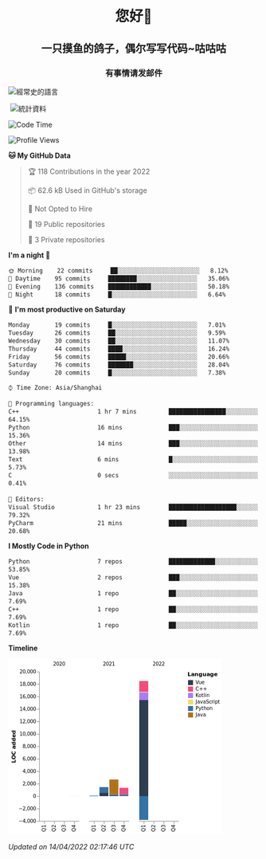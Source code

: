 

<!--
**kitUIN/kitUIN** is a ✨ _special_ ✨ repository because its `README.md` (this file) appears on your GitHub profile.

Here are some ideas to get you started:

- 🔭 I’m currently working on ...
- 🌱 I’m currently learning ...
- 👯 I’m looking to collaborate on ...
- 🤔 I’m looking for help with ...
- 💬 Ask me about ...
- 📫 How to reach me: ...
- 😄 Pronouns: ...
- ⚡ Fun fact: ...
-->
<h1 align="center">您好👋</h1>
<h2 align="center">一只摸鱼的鸽子，偶尔写写代码~咕咕咕</h2>
<h3 align="center">有事情请发邮件</h3>



<p><img align="center" src="https://github-readme-stats.vercel.app/api/top-langs?username=kitUIN&show_icons=true&theme=gruvbox&locale=cn&layout=compact" alt="經常史的語言" /></p>

<p>&nbsp;<img align="center" src="https://github-readme-stats.vercel.app/api?username=kitUIN&show_icons=true&theme=gruvbox&locale=cn" alt="統計資料" /></p>


<!--START_SECTION:waka-->
![Code Time](http://img.shields.io/badge/Code%20Time-469%20hrs%2053%20mins-blue)

![Profile Views](http://img.shields.io/badge/Profile%20Views-16-blue)

**🐱 My GitHub Data** 

> 🏆 118 Contributions in the year 2022
 > 
> 📦 62.6 kB Used in GitHub's storage 
 > 
> 🚫 Not Opted to Hire
 > 
> 📜 19 Public repositories 
 > 
> 🔑 3 Private repositories  
 > 
**I'm a night 🦉** 

```text
🌞 Morning    22 commits     ██░░░░░░░░░░░░░░░░░░░░░░░   8.12% 
🌆 Daytime    95 commits     ████████░░░░░░░░░░░░░░░░░   35.06% 
🌃 Evening    136 commits    ████████████░░░░░░░░░░░░░   50.18% 
🌙 Night      18 commits     █░░░░░░░░░░░░░░░░░░░░░░░░   6.64%

```
📅 **I'm most productive on Saturday** 

```text
Monday       19 commits     █░░░░░░░░░░░░░░░░░░░░░░░░   7.01% 
Tuesday      26 commits     ██░░░░░░░░░░░░░░░░░░░░░░░   9.59% 
Wednesday    30 commits     ██░░░░░░░░░░░░░░░░░░░░░░░   11.07% 
Thursday     44 commits     ████░░░░░░░░░░░░░░░░░░░░░   16.24% 
Friday       56 commits     █████░░░░░░░░░░░░░░░░░░░░   20.66% 
Saturday     76 commits     ███████░░░░░░░░░░░░░░░░░░   28.04% 
Sunday       20 commits     █░░░░░░░░░░░░░░░░░░░░░░░░   7.38%

```


```text
⌚︎ Time Zone: Asia/Shanghai

💬 Programming languages: 
C++                      1 hr 7 mins         ████████████████░░░░░░░░░   64.15% 
Python                   16 mins             ███░░░░░░░░░░░░░░░░░░░░░░   15.36% 
Other                    14 mins             ███░░░░░░░░░░░░░░░░░░░░░░   13.98% 
Text                     6 mins              █░░░░░░░░░░░░░░░░░░░░░░░░   5.73% 
C                        0 secs              ░░░░░░░░░░░░░░░░░░░░░░░░░   0.41%

📝 Editors: 
Visual Studio            1 hr 23 mins        ███████████████████░░░░░░   79.32% 
PyCharm                  21 mins             █████░░░░░░░░░░░░░░░░░░░░   20.68%

```

**I Mostly Code in Python** 

```text
Python                   7 repos             █████████████░░░░░░░░░░░░   53.85% 
Vue                      2 repos             ███░░░░░░░░░░░░░░░░░░░░░░   15.38% 
Java                     1 repo              ██░░░░░░░░░░░░░░░░░░░░░░░   7.69% 
C++                      1 repo              ██░░░░░░░░░░░░░░░░░░░░░░░   7.69% 
Kotlin                   1 repo              ██░░░░░░░░░░░░░░░░░░░░░░░   7.69%

```


**Timeline**

![Chart not found](https://raw.githubusercontent.com/kitUIN/kitUIN/main/charts/bar_graph.png) 


 *Updated on 14/04/2022 02:17:46 UTC*
<!--END_SECTION:waka-->
